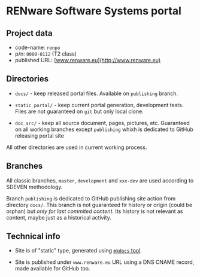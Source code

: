 # RENware Software Systems portal

## Project data

* code-name: `renpo`
* p/n: `0000-0112` (T2 class)
* published URL: [www.renware.eu](http;//www.renware.eu)




## Directories

* `docs/` - keep released portal files. Available on `publishing` branch.

* `static_portal/` - keep current portal generation, development tests. Files are not guaranteed on `git` but only local clone.

* `doc_src/` - keep all source document, pages, pictures, etc. Guaranteed on all working branches except `publishing` whixh is dedicated to GitHub releasing portal site

All other directories are used in current working process.



## Branches

All classic branches, `master`, `development` and `xxx-dev` are used according to SDEVEN methodology.

Branch `publishing` is dedicated to GitHub publishing site action from directory `docs/`. This branch is not guaranteed fir history or origin (could be orphan) but *only for last commited content*. Its history is not relevant as content, maybe just as a historical activity.



## Technical info

* Site is of "static" type, generated using [`mkdocs` tool](http://www.mkdocs.org).

* Site is published under `www.renware.eu` URL using a DNS CNAME record, made available for GitHub too.